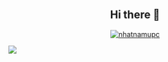 
<h2 align="center"> Hi there 👋</h2>

<p>
<a href="https://github.com/anuraghazra/github-readme-stats">
  <p align="center"> <img src="https://github-readme-stats.vercel.app/api?username=nhatnamupc&count_private=true&show_icons=true&theme=gotham" alt="nhatnamupc" />
<p>
</a>
</p>
<a href="https://github.com/anuraghazra/github-readme-stats">
  <img align="center" src="https://github-readme-stats.vercel.app/api/top-langs/?username=nhatnamupc&count_private=true&layout=compact&theme=gotham" />
</a>
</p>

<!--

<!--
**nhatnamupc/nhatnamupc** is a ✨ _special_ ✨ repository because its `README.md` (this file) appears on your GitHub profile.

Here are some ideas to get you started:

- 🔭 I’m currently working on ...
- 🌱 I’m currently learning ...
- 👯 I’m looking to collaborate on ...
- 🤔 I’m looking for help with ...
- 💬 Ask me about ...
- 📫 How to reach me: ...
- 😄 Pronouns: ...
- ⚡ Fun fact: ...
-->
